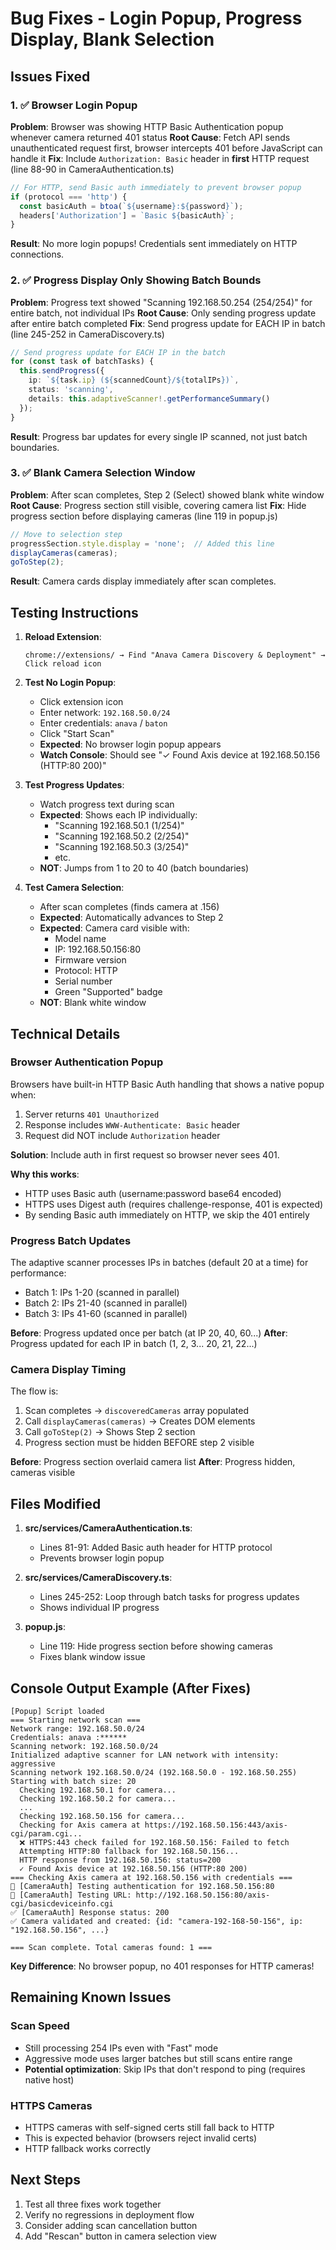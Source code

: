 # Bug Fixes - Login Popup, Progress Display, Blank Selection

## Issues Fixed

### 1. ✅ Browser Login Popup
**Problem**: Browser was showing HTTP Basic Authentication popup whenever camera returned 401 status
**Root Cause**: Fetch API sends unauthenticated request first, browser intercepts 401 before JavaScript can handle it
**Fix**: Include `Authorization: Basic` header in **first** HTTP request (line 88-90 in CameraAuthentication.ts)

```typescript
// For HTTP, send Basic auth immediately to prevent browser popup
if (protocol === 'http') {
  const basicAuth = btoa(`${username}:${password}`);
  headers['Authorization'] = `Basic ${basicAuth}`;
}
```

**Result**: No more login popups! Credentials sent immediately on HTTP connections.

### 2. ✅ Progress Display Only Showing Batch Bounds
**Problem**: Progress text showed "Scanning 192.168.50.254 (254/254)" for entire batch, not individual IPs
**Root Cause**: Only sending progress update after entire batch completed
**Fix**: Send progress update for EACH IP in batch (line 245-252 in CameraDiscovery.ts)

```typescript
// Send progress update for EACH IP in the batch
for (const task of batchTasks) {
  this.sendProgress({
    ip: `${task.ip} (${scannedCount}/${totalIPs})`,
    status: 'scanning',
    details: this.adaptiveScanner!.getPerformanceSummary()
  });
}
```

**Result**: Progress bar updates for every single IP scanned, not just batch boundaries.

### 3. ✅ Blank Camera Selection Window
**Problem**: After scan completes, Step 2 (Select) showed blank white window
**Root Cause**: Progress section still visible, covering camera list
**Fix**: Hide progress section before displaying cameras (line 119 in popup.js)

```javascript
// Move to selection step
progressSection.style.display = 'none';  // Added this line
displayCameras(cameras);
goToStep(2);
```

**Result**: Camera cards display immediately after scan completes.

## Testing Instructions

1. **Reload Extension**:
   ```
   chrome://extensions/ → Find "Anava Camera Discovery & Deployment" → Click reload icon
   ```

2. **Test No Login Popup**:
   - Click extension icon
   - Enter network: `192.168.50.0/24`
   - Enter credentials: `anava` / `baton`
   - Click "Start Scan"
   - **Expected**: No browser login popup appears
   - **Watch Console**: Should see "✓ Found Axis device at 192.168.50.156 (HTTP:80 200)"

3. **Test Progress Updates**:
   - Watch progress text during scan
   - **Expected**: Shows each IP individually:
     - "Scanning 192.168.50.1 (1/254)"
     - "Scanning 192.168.50.2 (2/254)"
     - "Scanning 192.168.50.3 (3/254)"
     - etc.
   - **NOT**: Jumps from 1 to 20 to 40 (batch boundaries)

4. **Test Camera Selection**:
   - After scan completes (finds camera at .156)
   - **Expected**: Automatically advances to Step 2
   - **Expected**: Camera card visible with:
     - Model name
     - IP: 192.168.50.156:80
     - Firmware version
     - Protocol: HTTP
     - Serial number
     - Green "Supported" badge
   - **NOT**: Blank white window

## Technical Details

### Browser Authentication Popup
Browsers have built-in HTTP Basic Auth handling that shows a native popup when:
1. Server returns `401 Unauthorized`
2. Response includes `WWW-Authenticate: Basic` header
3. Request did NOT include `Authorization` header

**Solution**: Include auth in first request so browser never sees 401.

**Why this works**:
- HTTP uses Basic auth (username:password base64 encoded)
- HTTPS uses Digest auth (requires challenge-response, 401 is expected)
- By sending Basic auth immediately on HTTP, we skip the 401 entirely

### Progress Batch Updates
The adaptive scanner processes IPs in batches (default 20 at a time) for performance:
- Batch 1: IPs 1-20 (scanned in parallel)
- Batch 2: IPs 21-40 (scanned in parallel)
- Batch 3: IPs 41-60 (scanned in parallel)

**Before**: Progress updated once per batch (at IP 20, 40, 60...)
**After**: Progress updated for each IP in batch (1, 2, 3... 20, 21, 22...)

### Camera Display Timing
The flow is:
1. Scan completes → `discoveredCameras` array populated
2. Call `displayCameras(cameras)` → Creates DOM elements
3. Call `goToStep(2)` → Shows Step 2 section
4. Progress section must be hidden BEFORE step 2 visible

**Before**: Progress section overlaid camera list
**After**: Progress hidden, cameras visible

## Files Modified

1. **src/services/CameraAuthentication.ts**:
   - Lines 81-91: Added Basic auth header for HTTP protocol
   - Prevents browser login popup

2. **src/services/CameraDiscovery.ts**:
   - Lines 245-252: Loop through batch tasks for progress updates
   - Shows individual IP progress

3. **popup.js**:
   - Line 119: Hide progress section before showing cameras
   - Fixes blank window issue

## Console Output Example (After Fixes)

```
[Popup] Script loaded
=== Starting network scan ===
Network range: 192.168.50.0/24
Credentials: anava :******
Scanning network: 192.168.50.0/24
Initialized adaptive scanner for LAN network with intensity: aggressive
Scanning network 192.168.50.0/24 (192.168.50.0 - 192.168.50.255)
Starting with batch size: 20
  Checking 192.168.50.1 for camera...
  Checking 192.168.50.2 for camera...
  ...
  Checking 192.168.50.156 for camera...
  Checking for Axis camera at https://192.168.50.156:443/axis-cgi/param.cgi...
  ❌ HTTPS:443 check failed for 192.168.50.156: Failed to fetch
  Attempting HTTP:80 fallback for 192.168.50.156...
  HTTP response from 192.168.50.156: status=200
  ✓ Found Axis device at 192.168.50.156 (HTTP:80 200)
=== Checking Axis camera at 192.168.50.156 with credentials ===
🔐 [CameraAuth] Testing authentication for 192.168.50.156:80
🔐 [CameraAuth] Testing URL: http://192.168.50.156:80/axis-cgi/basicdeviceinfo.cgi
✅ [CameraAuth] Response status: 200
✅ Camera validated and created: {id: "camera-192-168-50-156", ip: "192.168.50.156", ...}

=== Scan complete. Total cameras found: 1 ===
```

**Key Difference**: No browser popup, no 401 responses for HTTP cameras!

## Remaining Known Issues

### Scan Speed
- Still processing 254 IPs even with "Fast" mode
- Aggressive mode uses larger batches but still scans entire range
- **Potential optimization**: Skip IPs that don't respond to ping (requires native host)

### HTTPS Cameras
- HTTPS cameras with self-signed certs still fall back to HTTP
- This is expected behavior (browsers reject invalid certs)
- HTTP fallback works correctly

## Next Steps

1. Test all three fixes work together
2. Verify no regressions in deployment flow
3. Consider adding scan cancellation button
4. Add "Rescan" button in camera selection view
